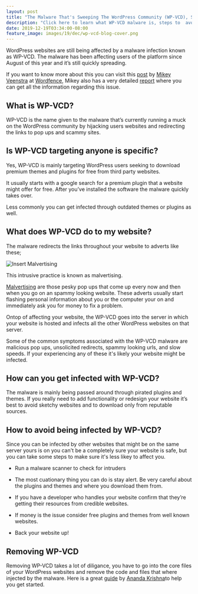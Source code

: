```yaml
---
layout: post
title: "The Malware That's Sweeping The WordPress Community (WP-VCD), Some Quick Questions."
description: "Click here to learn what WP-VCD malware is, steps to  avoiding it, and where to begin reversing the damage"
date: 2019-12-19T03:34:00-08:00
feature_image: images/19/dec/wp-vcd-blog-cover.png
---
```


WordPress websites are still being affected by a malware infection known as WP-VCD.  The malware has been affecting users of the platform since August of this year and it’s still quickly spreading.

If you want to know more about this you can visit this [post](https://www.wordfence.com/blog/2019/11/wp-vcd-the-malware-you-install-on-your-own-sites/) by [Mikey Veenstra](https://twitter.com/heyitsmikeyv) at [Wordfence](https://www.wordfence.com/), Mikey also has a very detailed [report](https://www.wordfence.com/wp-content/uploads/2019/11/Wordfence-WP-VCD-Whitepaper.pdf) where you can get all the information regarding this issue.

## What is WP-VCD?

WP-VCD is the name given to the malware that’s currently running a muck on the WordPress community by hijacking users websites and redirecting the links to pop ups and scammy sites.

## Is WP-VCD targeting anyone is specific?

Yes, WP-VCD is mainly targeting WordPress users seeking to download premium themes and plugins for free from third party websites.  

It usually starts with a google search for a premium plugin that a website might offer for free.  After you’ve installed the software the malware quickly takes over.

Less commonly you can get infected through outdated themes or plugins as well.

## What does WP-VCD do to my website?

The malware redirects the links throughout your website to adverts like these;

![Insert Malvertising](https://filestore.community.support.microsoft.com/api/images/456e14f3-e959-452d-bcd7-f6b1b9575961?upload=true)

This intrusive practice is known as malvertising.

[Malvertising](https://blog.malwarebytes.com/101/2015/02/what-is-malvertising/) are those pesky pop ups that come up every now and then when you go on an spammy looking website. These adverts usually  start flashing personal information about you or the computer your on and immediately ask you for money to fix a problem.

Ontop of affecting your website, the WP-VCD goes into the server in which your website is hosted and infects all the other WordPress websites on that server.

Some of the common symptoms associated with the WP-VCD malware are malicious pop ups, unsolicited redirects, spammy looking urls, and slow speeds.  If your experiencing any of these it's likely your website might be infected.

## How can you get infected with WP-VCD?

The malware is mainly being passed around through pirated plugins and themes.  If you really need to add functionality or redesign your website it’s best to avoid sketchy websites and to download only from reputable sources. 

## How to avoid being infected by WP-VCD?

Since you can be infected by other websites that might be on the same server yours is on you can't be a completely sure your website is safe, but you can take some steps to make sure it's less likey to affect you.

- Run a malware scanner to check for intruders

- The most cuationary thing you can do is stay alert.  Be very careful about the plugins and themes and where you download them from. 

- If you have a developer who handles your website confirm that they’re getting their resources from credible websites. 

- If money is the issue consider free plugins and themes from well known websites. 

- Back your website up! 

## Removing WP-VCD

Removing WP-VCD takes a lot of diligance, you have to go into the core files of your WordPress websites and remove the code and files that where injected by the malware.  Here is a great [guide](https://www.getastra.com/blog/911/wordpress-site-hacked-malware-backdoor/) by [Ananda Krishna](https://twitter.com/_AnandaKrishna/likes)to help you get started.


